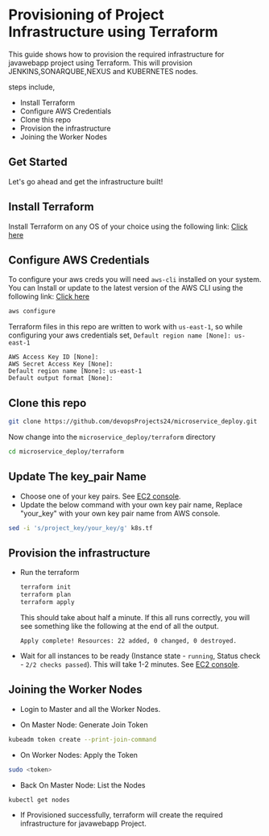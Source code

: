 # Provisioning of Project Infrastructure using Terraform

This guide shows how to provision the required infrastructure for javawebapp project using Terraform.
This will provision JENKINS,SONARQUBE,NEXUS and KUBERNETES nodes.

steps include,
  * Install Terraform
  * Configure AWS Credentials
  * Clone this repo
  * Provision the infrastructure
  * Joining the Worker Nodes

## Get Started

  Let's go ahead and get the infrastructure built!

## Install Terraform

Install Terraform on any OS of your choice using the following link:
[Click here](https://developer.hashicorp.com/terraform/install)

## Configure AWS Credentials

To configure your aws creds you will need `aws-cli` installed on your system.
You can Install or update to the latest version of the AWS CLI using the following link:
[Click here](https://docs.aws.amazon.com/cli/latest/userguide/getting-started-install.html)

```bash
aws configure
```
Terraform files in this repo are written to work with `us-east-1`, so while configuring your aws credentials set, 
`Default region name [None]: us-east-1`
```
AWS Access Key ID [None]:
AWS Secret Access Key [None]:
Default region name [None]: us-east-1
Default output format [None]:
```

## Clone this repo

```bash
git clone https://github.com/devopsProjects24/microservice_deploy.git
```

Now change into the `microservice_deploy/terraform` directory

```bash
cd microservice_deploy/terraform
```
## Update The key_pair Name
* Choose one of your key pairs. See [EC2 console](https://us-east-1.console.aws.amazon.com/ec2/home?region=us-east-1#KeyPairs:).
* Update the below command with your own key pair name,
  Replace "your_key" with your own key pair name from AWS console.
  
```bash
sed -i 's/project_key/your_key/g' k8s.tf
```

## Provision the infrastructure

* Run the terraform

    ```bash
    terraform init
    terraform plan
    terraform apply
    ```

    This should take about half a minute. If this all runs correctly, you will see something like the following at the end of all the output.

    ```
    Apply complete! Resources: 22 added, 0 changed, 0 destroyed.
* Wait for all instances to be ready (Instance state - `running`, Status check - `2/2 checks passed`). This will take 1-2 minutes. See [EC2 console](https://us-east-1.console.aws.amazon.com/ec2/home?region=us-east-1#Instances:instanceState=running).

## Joining the Worker Nodes

* Login to Master and all the Worker Nodes.

* On Master Node: Generate Join Token
```bash
kubeadm token create --print-join-command
```
* On Worker Nodes: Apply the Token
```bash
sudo <token>
```
* Back On Master Node: List the Nodes
```bash
kubectl get nodes
```
* If Provisioned successfully, terraform will create the required infrastructure for javawebapp Project.
